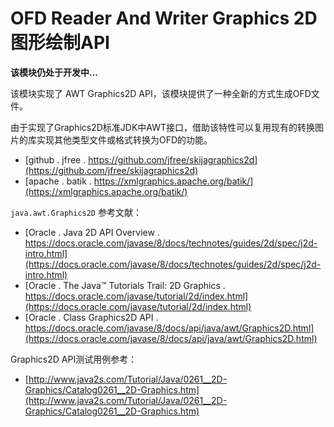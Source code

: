 # OFD Reader And Writer Graphics 2D 图形绘制API

**该模块仍处于开发中...**

该模块实现了 AWT Graphics2D API，该模块提供了一种全新的方式生成OFD文件。

由于实现了Graphics2D标准JDK中AWT接口，借助该特性可以复用现有的转换图片的库实现其他类型文件或格式转换为OFD的功能。


- [github . jfree . https://github.com/jfree/skijagraphics2d](https://github.com/jfree/skijagraphics2d)
- [apache . batik . https://xmlgraphics.apache.org/batik/](https://xmlgraphics.apache.org/batik/)


`java.awt.Graphics2D` 参考文献：

- [Oracle . Java 2D API Overview . https://docs.oracle.com/javase/8/docs/technotes/guides/2d/spec/j2d-intro.html](https://docs.oracle.com/javase/8/docs/technotes/guides/2d/spec/j2d-intro.html)
- [Oracle . The Java™ Tutorials Trail: 2D Graphics . https://docs.oracle.com/javase/tutorial/2d/index.html](https://docs.oracle.com/javase/tutorial/2d/index.html)
- [Oracle . Class Graphics2D API . https://docs.oracle.com/javase/8/docs/api/java/awt/Graphics2D.html](https://docs.oracle.com/javase/8/docs/api/java/awt/Graphics2D.html)

Graphics2D API测试用例参考：

- [http://www.java2s.com/Tutorial/Java/0261__2D-Graphics/Catalog0261__2D-Graphics.htm](http://www.java2s.com/Tutorial/Java/0261__2D-Graphics/Catalog0261__2D-Graphics.htm)

